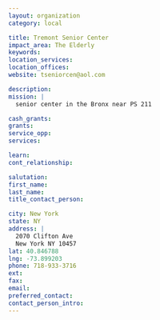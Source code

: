 ```yaml
---
layout: organization
category: local

title: Tremont Senior Center
impact_area: The Elderly
keywords: 
location_services: 
location_offices: 
website: tseniorcen@aol.com

description: 
mission: |
  senior center in the Bronx near PS 211

cash_grants: 
grants: 
service_opp: 
services: 

learn: 
cont_relationship: 

salutation: 
first_name: 
last_name: 
title_contact_person: 

city: New York
state: NY
address: |
  2070 Clifton Ave  
  New York NY 10457
lat: 40.846788
lng: -73.899203
phone: 718-933-3716
ext: 
fax: 
email: 
preferred_contact: 
contact_person_intro: 
---
```

